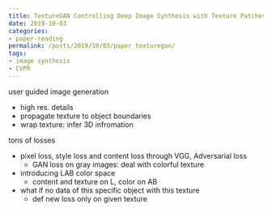 ```yaml
---
title: TextureGAN Controlling Deep Image Synthesis with Texture Patches
date: 2019-10-03
categories:
- paper-reading
permalink: /posts/2019/10/03/paper_texturegan/
tags:
- image synthesis
- CVPR
---
```



user guided image generation
- high res. details
- propagate texture to object boundaries
- wrap texture: infer 3D infromation

tons of losses
- pixel loss, style loss and content loss through VGG, Adversarial loss
    - GAN loss on gray images: deal with colorful texture
- introducing LAB color space
    - content and texture on L, color on AB
- what if no data of this specific object with this texture
    - def new loss only on given texture

